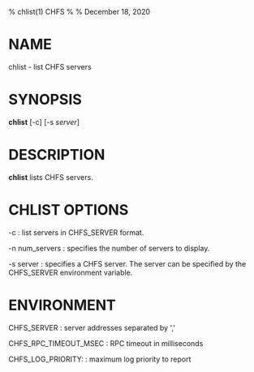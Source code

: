 % chlist(1) CHFS
%
% December 18, 2020

# NAME
chlist - list CHFS servers

# SYNOPSIS
**chlist** [-c] [-s _server_]

# DESCRIPTION
**chlist** lists CHFS servers.

# CHLIST OPTIONS
-c
: list servers in CHFS_SERVER format.

-n num_servers
: specifies the number of servers to display.

-s server
: specifies a CHFS server.  The server can be specified by the CHFS_SERVER environment variable.

# ENVIRONMENT
CHFS_SERVER
: server addresses separated by ','

CHFS_RPC_TIMEOUT_MSEC
: RPC timeout in milliseconds

CHFS_LOG_PRIORITY:
: maximum log priority to report
